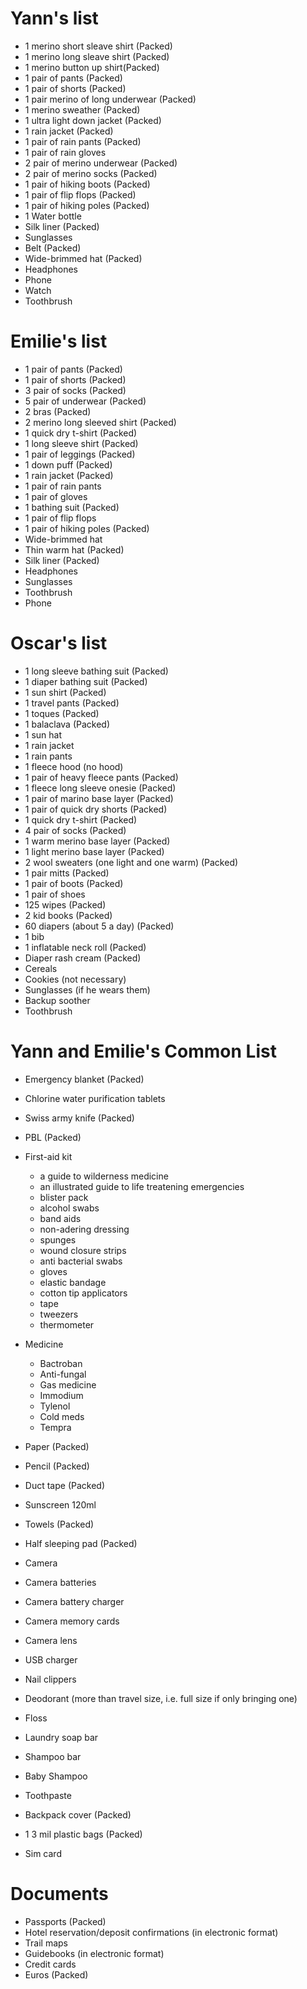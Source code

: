 Yann's list
===========
* 1 merino short sleave shirt (Packed) 
* 1 merino long sleave shirt (Packed) 
* 1 merino button up shirt(Packed) 
* 1 pair of pants (Packed) 
* 1 pair of shorts (Packed) 
* 1 pair merino of long underwear (Packed) 
* 1 merino sweather (Packed) 
* 1 ultra light down jacket (Packed) 
* 1 rain jacket (Packed) 
* 1 pair of rain pants (Packed) 
* 1 pair of rain gloves
* 2 pair of merino underwear (Packed)
* 2 pair of merino socks (Packed) 
* 1 pair of hiking boots (Packed)
* 1 pair of flip flops (Packed)
* 1 pair of hiking poles (Packed)
* 1 Water bottle
* Silk liner (Packed) 
* Sunglasses 
* Belt (Packed)
* Wide-brimmed hat (Packed) 
* Headphones
* Phone
* Watch 
* Toothbrush

Emilie's list
=============
* 1 pair of pants (Packed) 
* 1 pair of shorts (Packed)
* 3 pair of socks (Packed) 
* 5 pair of underwear (Packed)
* 2 bras (Packed) 
* 2 merino long sleeved shirt (Packed) 
* 1 quick dry t-shirt (Packed) 
* 1 long sleeve shirt (Packed) 
* 1 pair of leggings (Packed) 
* 1 down puff (Packed)  
* 1 rain jacket (Packed) 
* 1 pair of rain pants 
* 1 pair of gloves 
* 1 bathing suit (Packed) 
* 1 pair of flip flops 
* 1 pair of hiking poles (Packed)
* Wide-brimmed hat 
* Thin warm hat (Packed) 
* Silk liner (Packed) 
* Headphones 
* Sunglasses 
* Toothbrush 
* Phone 

Oscar's list
============
* 1 long sleeve bathing suit (Packed) 
* 1 diaper bathing suit (Packed)
* 1 sun shirt (Packed)
* 1 travel pants (Packed) 
* 1 toques (Packed)
* 1 balaclava (Packed)
* 1 sun hat
* 1 rain jacket 
* 1 rain pants 
* 1 fleece hood (no hood)
* 1 pair of heavy fleece pants (Packed) 
* 1 fleece long sleeve onesie  (Packed)
* 1 pair of marino base layer (Packed)
* 1 pair of quick dry shorts (Packed) 
* 1 quick dry t-shirt (Packed)
* 4 pair of socks (Packed) 
* 1 warm merino base layer (Packed) 
* 1 light merino base layer (Packed) 
* 2 wool sweaters (one light and one warm) (Packed) 
* 1 pair mitts (Packed)
* 1 pair of boots (Packed)
* 1 pair of shoes
* 125 wipes (Packed)
* 2 kid books (Packed)
* 60 diapers (about 5 a day) (Packed)
* 1 bib 
* 1 inflatable neck roll (Packed)
* Diaper rash cream (Packed)
* Cereals
* Cookies (not necessary)
* Sunglasses (if he wears them)
* Backup soother 
* Toothbrush


Yann and Emilie's Common List
============
* Emergency blanket (Packed)
* Chlorine water purification tablets 
* Swiss army knife (Packed)
* PBL (Packed)
* First-aid kit
  - a guide to wilderness medicine
  - an illustrated guide to life treatening emergencies
  - blister pack
  - alcohol swabs
  - band aids
  - non-adering dressing
  - spunges
  - wound closure strips
  - anti bacterial swabs
  - gloves
  - elastic bandage
  - cotton tip applicators
  - tape
  - tweezers
  - thermometer

* Medicine
  - Bactroban
  - Anti-fungal 
  - Gas medicine
  - Immodium
  - Tylenol
  - Cold meds
  - Tempra
  
* Paper (Packed)
* Pencil (Packed)
* Duct tape (Packed)
* Sunscreen 120ml 
* Towels (Packed)
* Half sleeping pad (Packed)
* Camera 
* Camera batteries 
* Camera battery charger 
* Camera memory cards 
* Camera lens 
* USB charger 
* Nail clippers 
* Deodorant (more than travel size, i.e. full size if only bringing one)
* Floss 
* Laundry soap bar 
* Shampoo bar 
* Baby Shampoo
* Toothpaste 
* Backpack cover (Packed)
* 1 3 mil plastic bags (Packed)
* Sim card 

Documents
===========
* Passports (Packed)
* Hotel reservation/deposit confirmations (in electronic format)
* Trail maps
* Guidebooks (in electronic format)
* Credit cards 
* Euros (Packed)
